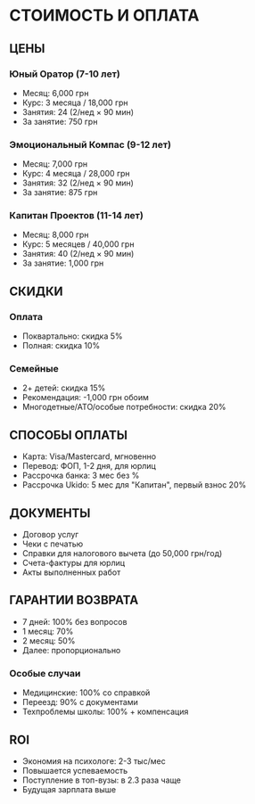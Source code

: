 # СТОИМОСТЬ И ОПЛАТА

## ЦЕНЫ

### Юный Оратор (7-10 лет)
- Месяц: 6,000 грн
- Курс: 3 месяца / 18,000 грн
- Занятия: 24 (2/нед × 90 мин)
- За занятие: 750 грн

### Эмоциональный Компас (9-12 лет)
- Месяц: 7,000 грн
- Курс: 4 месяца / 28,000 грн
- Занятия: 32 (2/нед × 90 мин)
- За занятие: 875 грн

### Капитан Проектов (11-14 лет)
- Месяц: 8,000 грн
- Курс: 5 месяцев / 40,000 грн
- Занятия: 40 (2/нед × 90 мин)
- За занятие: 1,000 грн

## СКИДКИ

### Оплата
- Поквартально: скидка 5%
- Полная: скидка 10%

### Семейные
- 2+ детей: скидка 15%
- Рекомендация: -1,000 грн обоим
- Многодетные/АТО/особые потребности: скидка 20%

## СПОСОБЫ ОПЛАТЫ
- Карта: Visa/Mastercard, мгновенно
- Перевод: ФОП, 1-2 дня, для юрлиц
- Рассрочка банка: 3 мес без %
- Рассрочка Ukido: 5 мес для "Капитан", первый взнос 20%

## ДОКУМЕНТЫ
- Договор услуг
- Чеки с печатью
- Справки для налогового вычета (до 50,000 грн/год)
- Счета-фактуры для юрлиц
- Акты выполненных работ

## ГАРАНТИИ ВОЗВРАТА
- 7 дней: 100% без вопросов
- 1 месяц: 70%
- 2 месяц: 50%
- Далее: пропорционально

### Особые случаи
- Медицинские: 100% со справкой
- Переезд: 90% с документами
- Техпроблемы школы: 100% + компенсация

## ROI
- Экономия на психологе: 2-3 тыс/мес
- Повышается успеваемость
- Поступление в топ-вузы: в 2.3 раза чаще
- Будущая зарплата выше